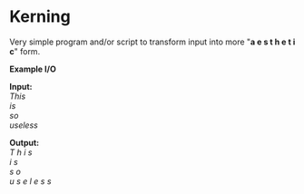 # Kerning

Very simple program and/or script to transform input into more "**a e s t h e t i c**" form.  

**Example I/O**  

**Input:**  
*This  
is  
so  
useless*  

**Output:**  
*T h i s  
i s  
s o  
u s e l e s s*  
